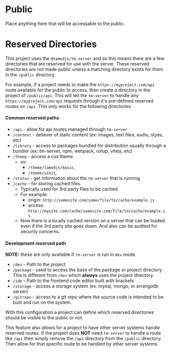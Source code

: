 # Public

Place anything here that will be accessable to the public.

# Reserved Directories

This project uses the `@tamedjs/tm-server` and so this means there are a few directories that are reserved for use with the server. These reserved directories are not made public unless a matching directory exists for them in the `/public` directory.

For example, if a project needs to make the `https://myproject.com/api` route available for the public to access, then create a directory in the project of `/public/api`. This will tell the `tm-server` to handle any `https://myproject.com/api` requests through it's pre-defined reserved routes on `/api`. This only works for the following directories:

#### Common reserved paths

- `/api` - allow for api routes managed through `tm-server`
- `/content` - deliever of static content (ex: images, text files, audio, styes, etc)
- `/library` - access to packages bundled for distribution usually through a bundler (ex: tm-server, npm, webpack, rollup, vitejs, etc)
- `/theme` - access a css theme
  - ex:
    - `/theme/tamedjs/basic`,
    - `/theme/uikit`,
- `/status` - get information about the `tm-server` that is running
- `/cache` - for storing cached files.
  - Typically used for 3rd party files to be cached
  - For example:
    - origin: `http://somesite.com/some/file/to/cache/example.js`
    - access: `http://mysite.com/cache/somesite.com/file/to/cache/example.js`
  - Now there is a locally cached version on a server that can be loaded even if the 3rd party site goes down. And also can be audited for security concerns.

#### Development reserved path

**NOTE:** these are only available if `tm-server` is run in `dev` mode.

- `/dev` - Path to the project
- `/package` - used to access the base of the package or project directory. This is different from `/dev`  which **always** uses the project directory.
- `/ide` - Path to the frontend code editor built with brackets
- `/storage` - access a storage system (ex: mysql, mongo, or arrangodb server)
- `/gitrepo` - access to a git repo where the source code is intended to be built and run on the system.

With this configuration a project can define which reserved directories should be visible to the public or not.

This feature also allows for a project to have other server systems handle reserved routes. If the project does **NOT** need `tm-server` to handle a route like `/api` then simply remove the `/api` directory from the `/public` directory. Then allow for that specific route to be handled by other server systems.

